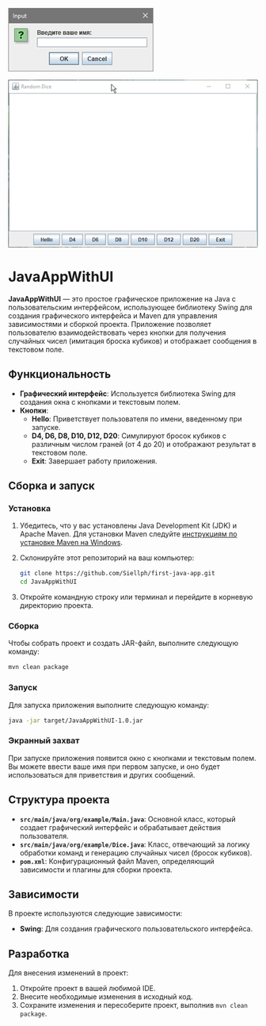 ![png](/example/1.png)

![gif](/example/2.gif)

# JavaAppWithUI

**JavaAppWithUI** — это простое графическое приложение на Java с пользовательским интерфейсом, использующее библиотеку Swing для создания графического интерфейса и Maven для управления зависимостями и сборкой проекта. Приложение позволяет пользователю взаимодействовать через кнопки для получения случайных чисел (имитация броска кубиков) и отображает сообщения в текстовом поле.

## Функциональность

- **Графический интерфейс**: Используется библиотека Swing для создания окна с кнопками и текстовым полем.
- **Кнопки**:
  - **Hello**: Приветствует пользователя по имени, введенному при запуске.
  - **D4, D6, D8, D10, D12, D20**: Симулируют бросок кубиков с различным числом граней (от 4 до 20) и отображают результат в текстовом поле.
  - **Exit**: Завершает работу приложения.

## Сборка и запуск

### Установка

1. Убедитесь, что у вас установлены Java Development Kit (JDK) и Apache Maven. Для установки Maven следуйте [инструкциям по установке Maven на Windows](https://maven.apache.org/install.html).

2. Склонируйте этот репозиторий на ваш компьютер:

    ```bash
    git clone https://github.com/Siellph/first-java-app.git
    cd JavaAppWithUI
    ```

3. Откройте командную строку или терминал и перейдите в корневую директорию проекта.

### Сборка

Чтобы собрать проект и создать JAR-файл, выполните следующую команду:

```bash
mvn clean package
```

### Запуск

Для запуска приложения выполните следующую команду:

```bash
java -jar target/JavaAppWithUI-1.0.jar
```

### Экранный захват

При запуске приложения появится окно с кнопками и текстовым полем. Вы можете ввести ваше имя при первом запуске, и оно будет использоваться для приветствия и других сообщений.

## Структура проекта

- **`src/main/java/org/example/Main.java`**: Основной класс, который создает графический интерфейс и обрабатывает действия пользователя.
- **`src/main/java/org/example/Dice.java`**: Класс, отвечающий за логику обработки команд и генерацию случайных чисел (бросок кубиков).
- **`pom.xml`**: Конфигурационный файл Maven, определяющий зависимости и плагины для сборки проекта.

## Зависимости

В проекте используются следующие зависимости:
- **Swing**: Для создания графического пользовательского интерфейса.

## Разработка

Для внесения изменений в проект:
1. Откройте проект в вашей любимой IDE.
2. Внесите необходимые изменения в исходный код.
3. Сохраните изменения и пересоберите проект, выполнив `mvn clean package`.
